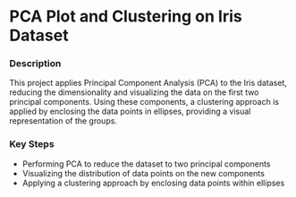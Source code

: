# PCA Plot and Clustering on Iris Dataset

### Description

This project applies Principal Component Analysis (PCA) to the Iris dataset, reducing the dimensionality and visualizing the data on the first two principal components. Using these components, a clustering approach is applied by enclosing the data points in ellipses, providing a visual representation of the groups.

### Key Steps

- Performing PCA to reduce the dataset to two principal components
- Visualizing the distribution of data points on the new components
- Applying a clustering approach by enclosing data points within ellipses